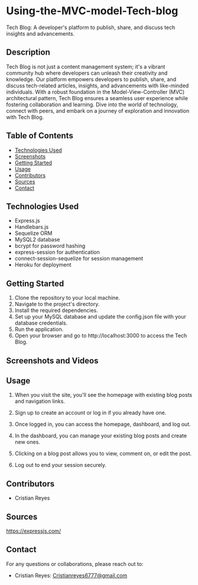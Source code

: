 # Using-the-MVC-model-Tech-blog
Tech Blog: A developer's platform to publish, share, and discuss tech insights and advancements.



## Description


Tech Blog is not just a content management system; it's a vibrant community hub where developers can unleash their creativity and knowledge. Our platform empowers developers to publish, share, and discuss tech-related articles, insights, and advancements with like-minded individuals. With a robust foundation in the Model-View-Controller (MVC) architectural pattern, Tech Blog ensures a seamless user experience while fostering collaboration and learning. Dive into the world of technology, connect with peers, and embark on a journey of exploration and innovation with Tech Blog.

## Table of Contents

- [Technologies Used](#technologies-used)
- [Screenshots](#screenshots)
- [Getting Started](#getting-started)
- [Usage](#usage)
- [Contributors](#contributors)
- [Sources](#sources)
- [Contact](#contact)

## Technologies Used

* Express.js
* Handlebars.js
* Sequelize ORM
* MySQL2 database
* bcrypt for password hashing
* express-session for authentication
* connect-session-sequelize for session management
* Heroku for deployment


## Getting Started

1. Clone the repository to your local machine.
2. Navigate to the project's directory.
3. Install the required dependencies.
4. Set up your MySQL database and update the config.json file with your database credentials.
5. Run the application.
6. Open your browser and go to http://localhost:3000 to access the Tech Blog.






## Screenshots and Videos




## Usage

1. When you visit the site, you'll see the homepage with existing blog posts and navigation links.

2. Sign up to create an account or log in if you already have one.

3. Once logged in, you can access the homepage, dashboard, and log out.

4. In the dashboard, you can manage your existing blog posts and create new ones.

5. Clicking on a blog post allows you to view, comment on, or edit the post.

6. Log out to end your session securely.



## Contributors

- Cristian Reyes

## Sources

https://expressjs.com/



## Contact
For any questions or collaborations, please reach out to:

- Cristian Reyes: Cristianreyes6777@gmail.com

